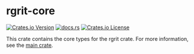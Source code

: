 # rgrit-core

[![Crates.io Version](https://img.shields.io/crates/v/rgrit-core)](https://crates.io/crates/rgrit-core)
[![docs.rs](https://img.shields.io/docsrs/rgrit-core)](https://docs.rs/rgrit-core)
[![Crates.io License](https://img.shields.io/crates/l/rgrit-core)](https://crates.io/crates/rgrit-core)


This crate contains the core types for the rgrit crate. For more information, see the [main crate](https://github.com/not-jan/rgrit).
